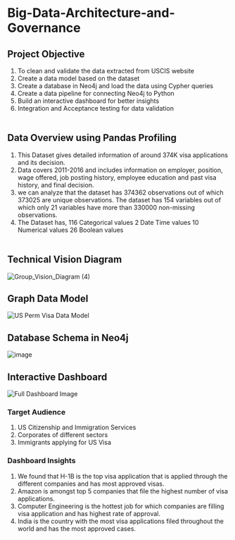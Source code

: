 # Big-Data-Architecture-and-Governance

## Project Objective
1) To clean and validate the data extracted from USCIS website<br>
2) Create a data model based on the dataset<br>
3) Create a database in Neo4j and load the data using Cypher queries<br>
4) Create a data pipeline for connecting Neo4j to Python<br>
5) Build an interactive dashboard for better insights<br>
6) Integration and Acceptance testing for data validation<br><br>

## Data Overview using Pandas Profiling
1) This Dataset gives detailed information of around 374K visa applications and its decision.
2) Data covers 2011-2016 and includes information on employer, position, wage offered, job posting history, employee education and past visa history, and final decision. 
3) we can analyze that the dataset has 374362 observations out of which 373025 are unique observations. The dataset has 154 variables out of which only 21 variables have more than 330000 non-missing observations. 
4) The Dataset has,
116 Categorical values
2 Date Time values
10 Numerical values
26 Boolean values<br><br>


## Technical Vision Diagram
![Group_Vision_Diagram (4)](https://user-images.githubusercontent.com/55213702/116940272-b4205d80-ac3b-11eb-8800-daaa61023cf3.png)<br>

## Graph Data Model
![US Perm Visa Data Model](https://user-images.githubusercontent.com/55213702/116940654-40328500-ac3c-11eb-8495-938c57d766a4.png)<br>

## Database Schema in Neo4j
![image](https://user-images.githubusercontent.com/55213702/116942971-a28d8480-ac40-11eb-8226-6d194d3bf308.png)<br>

## Interactive Dashboard
![Full Dashboard Image](https://user-images.githubusercontent.com/55213702/116943116-e54f5c80-ac40-11eb-8454-8825c8ddffb4.png)<br>

### Target Audience
1) US Citizenship and Immigration Services</br>
2) Corporates of different sectors </br>
3) Immigrants applying for US Visa </br>

### Dashboard Insights
1) We found that H-1B is the top visa application that is applied through the different companies and has most approved visas.
2) Amazon is amongst top 5 companies that file the highest number of visa applications. 
3) Computer Engineering is the hottest job for which companies are filling visa application and has highest rate of approval.
4) India is the country with the most visa applications filed throughout the world and has the most approved cases.


